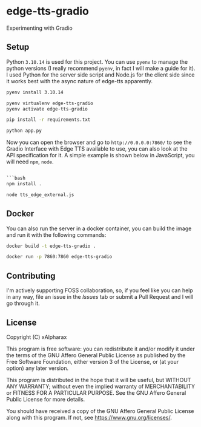 # edge-tts-gradio
Experimenting with Gradio

## Setup

Python `3.10.14` is used for this project. You can use `pyenv` to manage the python versions (I really recommend `pyenv`, in fact I will make a guide for it). I used Python for the server side script and Node.js for the client side since it works best with the async nature of edge-tts apparently.

```bash
pyenv install 3.10.14

pyenv virtualenv edge-tts-gradio
pyenv activate edge-tts-gradio

pip install -r requirements.txt

python app.py
```

Now you can open the browser and go to `http://0.0.0.0:7860/` to see the Gradio Interface with Edge TTS available to use, you can also look at the API specification for it. A simple example is shown below in JavaScript, you will need `npm`, `node`.

```python

```bash
npm install .

node tts_edge_external.js
```

## Docker

You can also run the server in a docker container, you can build the image and run it with the following commands:

```bash
docker build -t edge-tts-gradio .

docker run -p 7860:7860 edge-tts-gradio
```

## Contributing

I'm actively supporting FOSS collaboration, so, if you feel like you can help in any way, file an issue in the *Issues* tab or submit a Pull Request and I will go through it.

## License

Copyright (C) xAlpharax

This program is free software: you can redistribute it and/or modify it under the terms of the GNU Affero General Public License as published by the Free Software Foundation, either version 3 of the License, or (at your option) any later version.

This program is distributed in the hope that it will be useful, but WITHOUT ANY WARRANTY; without even the implied warranty of MERCHANTABILITY or FITNESS FOR A PARTICULAR PURPOSE. See the GNU Affero General Public License for more details.

You should have received a copy of the GNU Affero General Public License along with this program. If not, see https://www.gnu.org/licenses/.
